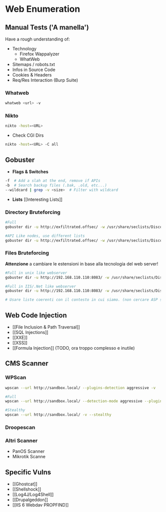# Web Enumeration


## Manual Tests ('A manella')
Have a rough understanding of:
* Technology
	* Firefox Wappalyzer
	* WhatWeb
* Sitemaps / robots.txt
* Infos in Source Code
* Cookies & Headers
* Req/Res Interaction (Burp Suite)



### Whatweb
```bash
whatweb <url> -v
```


### Nikto
```bash
nikto -host=<URL>
```


* Check CGI Dirs
```bash
nikto -host=<URL> -C all
```

## Gobuster
* **Flags & Switches**
```bash 
-f  # Add a slah at the end, remove if APIs
-b  # Search backup files (.bak, .old, etc...)
--wildcard | grep -v <size>  # Filter with wildcard
```

* **Lists**
[[Interesting Lists]]

### Directory Bruteforcing
```bash
#Full
gobuster dir -u http://exfiltrated.offsec/ -w /usr/share/seclists/Discovery/Web-Content/raft-medium-directories-lowercase.txt -k -d -f -b 404,403 --threads 50 --timeout 50s 

#API Like nodes, use different lists
gobuster dir -u http://exfiltrated.offsec/ -w /usr/share/seclists/Discovery/Web-Content/raft-medium-directories-lowercase.txt -k -d -b 404,403 --threads 50 --timeout 50s 
```

### Files Bruteforcing
**Attenzione** a cambiare le estensioni in base alla tecnologia del web server!
```bash
#Full in unix like webserver
gobuster dir -u http://192.168.110.110:8083/ -w /usr/share/seclists/Discovery/Web-Content/raft-medium-files-lowercase.txt -k -d -x php,txt,html -b 404,403 --threads 50 --timeout 50s

#Full in IIS/.Net like webserver
gobuster dir -u http://192.168.110.110:8083/ -w /usr/share/seclists/Discovery/Web-Content/raft-medium-files-lowercase.txt -k -d -x asp,aspx,html -b 404,403 --threads 50 --timeout 50s

# Usare liste coerenti con il contesto in cui siamo. (non cercare ASP su IIS con Xampp)
```


## Web Code Injection
* [[File Inclusion & Path Traversal]]
* [[SQL Injections]]
* [[XXE]]
* [[XSS]]
* [[Formula Injection]] (TODO, ora troppo complesso e inutile)

## CMS Scanner
### WPScan
```bash
wpscan --url http://sandbox.local/ --plugins-detection aggressive -v

#Full
wpscan --url http://sandbox.local/ --detection-mode aggressive --plugins-detection aggressive --plugins-version-detection aggressive -v 

#Stealthy
wpscan --url http://sandbox.local/ -v --stealthy

```
### Droopescan

### Altri Scanner
* PanOS Scanner
* Mikrotik Scanne
	


## Specific Vulns
* [[Ghostcat]]
* [[Shellshock]]
* [[Log4J/Log4Shell]]
* [[Drupalgeddon]]
* [[IIS 6 Webdav PROPFIND]]
